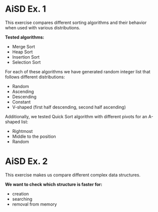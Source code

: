 # AiSD Ex. 1

This exercise compares different sorting algorithms and their behavior when used with various distributions.

**Tested algorithms:**
<ul>
<li>Merge Sort</li>
<li>Heap Sort</li>
<li>Insertion Sort</li>
<li>Selection Sort</li>
</ul>

For each of these algorithms we have generated random integer list that follows different distributions:
<ul>
<li>Random</li>
<li>Ascending</li>
<li>Descending</li>
<li>Constant</li>
<li>V-shaped (first half descending, second half ascending)</li>
</ul>

Additionally, we tested Quick Sort algorithm with different pivots for an A-shaped list:
<ul>
<li>Rightmost</li>
<li>Middle to the position</li>
<li>Random</li>
</ul>

# AiSD Ex. 2

This exercise makes us compare different complex data structures.

**We want to check which structure is faster for:**
<ul>
<li>creation</li>
<li>searching</li>
<li>removal from memory</li>
</ul>

